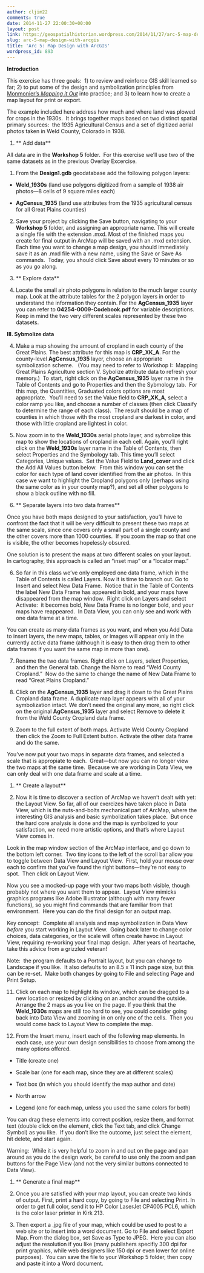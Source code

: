 ```yaml
---
author: cljim22
comments: true
date: 2014-11-27 22:00:30+00:00
layout: post
link: https://geospatialhistorian.wordpress.com/2014/11/27/arc-5-map-design-with-arcgis/
slug: arc-5-map-design-with-arcgis
title: 'Arc 5: Map Design with ArcGIS'
wordpress_id: 893
---
```


**Introduction**

This exercise has three goals:  1) to review and reinforce GIS skill learned so far; 2) to put some of the design and symbolization principles from [Monmonier’s _Mapping it Out_](http://www.press.uchicago.edu/ucp/books/book/chicago/M/bo3645221.html) into practice; and 3) to learn how to create a map layout for print or export.

The example included here address how much and where land was plowed for crops in the 1930s.  It brings together maps based on two distinct spatial primary sources:  the 1935 Agricultural Census and a set of digitized aerial photos taken in Weld County, Colorado in 1938.





	
  1. ** Add data**


All data are in the **Workshop 5** folder.  For this exercise we’ll use two of the same datasets as in the previous Overlay Excercise.



	
  1. From the **Design1.gdb** geodatabase add the following polygon layers:



	
  * **Weld_1930s** (land use polygons digitized from a sample of 1938 air photos—8 cells of 9 square miles each)

	
  * **AgCensus_1935** (land use attributes from the 1935 agricultural census for all Great Plains counties)



	
  2. Save your project by clicking the Save button, navigating to your **Workshop 5** folder, and assigning an appropriate name. This will create a single file with the extension .mxd. Most of the finished maps you create for final output in ArcMap will be saved with an .mxd extension.  Each time you want to change a map design, you should immediately save it as an .mxd file with a new name, using the Save or Save As commands.  Today, you should click Save about every 10 minutes or so as you go along.



	
  1. ** Explore data**



	
  3. Locate the small air photo polygons in relation to the much larger county map. Look at the attribute tables for the 2 polygon layers in order to understand the information they contain. For the **AgCensus_1935** layer you can refer to **04254-0009-Codebook.pdf** for variable descriptions.  Keep in mind the two very different scales represented by these two datasets.


**III. Sybmolize data**



	
  4. Make a map showing the amount of cropland in each county of the Great Plains. The best attribute for this map is **CRP_XK_A**. For the county-level **AgCensus_1935** layer, choose an appropriate symbolization scheme.   (You may need to refer to Workshop I:  Mapping Great Plains Agriculture section V. Sybolize attribute data to refresh your memory.)  To start, right click on the **AgCensus_1935** layer name in the Table of Contents and go to Properties and then the Sybmology tab.  For this map, the Quantities, Graduated colors options are most appropriate.  You’ll need to set the Value field to **CRP_XK_A**, select a color ramp you like, and choose a number of classes (then click Classify to determine the range of each class).  The result should be a map of counties in which those with the most cropland are darkest in color, and those with little cropland are lightest in color.



	
  5. Now zoom in to the **Weld_1930s** aerial photo layer, and sybmolize this map to show the locations of cropland in each cell. Again, you’ll right click on the **Weld_1930s** layer name in the Table of Contents, then select Properties and the Symbology tab. This time you’ll select Categories, Unique values.  Set the Value Field to **Land_cover** and click the Add All Values button below.  From this window you can set the color for each type of land cover identified from the air photos.  In this case we want to highlight the Cropland polygons only (perhaps using the same color as in your county map?), and set all other polygons to show a black outline with no fill.



	
  1. ** Separate layers into two data frames**


Once you have both maps designed to your satisfaction, you’ll have to confront the fact that it will be very difficult to present these two maps at the same scale, since one covers only a small part of a single county and the other covers more than 1000 counties.  If you zoom the map so that one is visible, the other becomes hopelessly obsured.

One solution is to present the maps at two different scales on your layout.  In cartography, this approach is called an “inset map” or a “locator map.”

	
  6. So far in this class we’ve only employed one data frame, which in the Table of Contents is called Layers. Now it is time to branch out. Go to Insert and select New Data Frame.  Notice that in the Table of Contents the label New Data Frame has appeared in bold, and your maps have disappeared from the map window.  Right click on Layers and select Activate:  it becomes bold, New Data Frame is no longer bold, and your maps have reappeared.  In Data View, you can only see and work with one data frame at a time.


You can create as many data frames as you want, and when you Add Data to insert layers, the new maps, tables, or images will appear only in the currently active data frame (although it is easy to then drag them to other data frames if you want the same map in more than one).

	
  7. Rename the two data frames. Right click on Layers, select Properties, and then the General tab. Change the Name to read “Weld County Cropland.”  Now do the same to change the name of New Data Frame to read “Great Plains Cropland.”



	
  8. Click on the **AgCensus_1935** layer and drag it down to the Great Plains Cropland data frame. A duplicate map layer appears with all of your symbolization intact. We don’t need the original any more, so right click on the original **AgCensus_1935** layer and select Remove to delete it from the Weld County Cropland data frame.



	
  9. Zoom to the full extent of both maps. Activate Weld County Cropland then click the Zoom to Full Extent button. Activate the other data frame and do the same.


You’ve now put your two maps in separate data frames, and selected a scale that is appropiate to each.  Great—but now you can no longer view the two maps at the same time.  Because we are working in Data View, we can only deal with one data frame and scale at a time.

	
  1. ** Create a layout**



	
  10. Now it is time to discover a section of ArcMap we haven’t dealt with yet: the Layout View. So far, all of our exercizes have taken place in Data View, which is the nuts-and-bolts mechanical part of ArcMap, where the interesting GIS analysis and basic symbolization takes place.  But once the hard core analysis is done and the map is symbolized to your satisfaction, we need more artistic options, and that’s where Layout View comes in.




Look in the map window section of the ArcMap interface, and go down to the bottom left corner.  Two tiny icons to the left of the scroll bar allow you to toggle between Data View and Layout View.  First, hold your mouse over each to confirm that you’ve found the right buttons—they’re not easy to spot.  Then click on Layout View.



Now you see a mocked-up page with your two maps both visible, though probably not where you want them to appear.  Layout View mimicks graphics programs like Adobe Illustrator (although with many fewer functions), so you might find commands that are familiar from that environment.  Here you can do the final design for an output map.



Key concept:  Complete all analysis and map symbolization in Data View _before_ you start working in Layout View.  Going back later to change color choices, data categories, or the scale will often create havoc in Layout View, requiring re-working your final map design.  After years of heartache, take this advice from a grizzled veteran!



Note:  the program defaults to a Portrait layout, but you can change to Landscape if you like.  It also defaults to an 8.5 x 11 inch page size, but this can be re-set.  Make both changes by going to File and selecting Page and Print Setup.





	
  11. Click on each map to highlight its window, which can be dragged to a new location or resized by clicking on an anchor around the outside. Arrange the 2 maps as you like on the page. If you think that the **Weld_1930s** maps are still too hard to see, you could consider going back into Data View and zooming in on only one of the cells.  Then you would come back to Layout View to complete the map.




	
  12. From the Insert menu, insert each of the following map elements. In each case, use your own design sensibilities to choose from among the many options offered.




	
  * Title (create one)

	
  * Scale bar (one for each map, since they are at different scales)

	
  * Text box (in which you should identify the map author and date)

	
  * North arrow

	
  * Legend (one for each map, unless you used the same colors for both)




You can drag these elements into correct position, resize them, and format text (double click on the element, click the Text tab, and click Change Symbol) as you like.  If you don’t like the outcome, just select the element, hit delete, and start again.



Warning:  While it is very helpful to zoom in and out on the page and pan around as you do the design work, be careful to use only the zoom and pan buttons for the Page View (and not the very similar buttons connected to Data View).





	
  1. ** Generate a final map**




	
  13. Once you are satisfied with your map layout, you can create two kinds of output. First, print a hard copy, by going to File and selecting Print. In order to get full color, send it to HP Color LaserJet CP4005 PCL6, which is the color laser printer in Kirk 213.




	
  14. Then export a .jpg file of your map, which could be used to post to a web site or to insert into a word document. Go to File and select Export Map. From the dialog box, set Save as Type to JPEG.  Here you can also adjust the resolution if you like (many publishers specifiy 300 dpi for print graphics, while web designers like 150 dpi or even lower for online purposes).  You can save the file to your Workshop 5 folder, then copy and paste it into a Word document.


